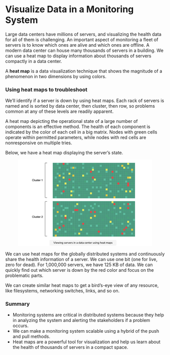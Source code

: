 # Visualize Data in a Monitoring System

Large data centers have millions of servers, and visualizing the health data for all of them is challenging. An important aspect of monitoring a fleet of servers is to know which ones are alive and which ones are offline. A modern data center can house many thousands of servers in a building. We can use a heat map to display information about thousands of servers compactly in a data center.

A **heat map** is a data visualization technique that shows the magnitude of a phenomenon in two dimensions by using colors.

### Using heat maps to troubleshoot <a href="#using-heat-maps-to-troubleshoot-0" id="using-heat-maps-to-troubleshoot-0"></a>

We’ll identify if a server is down by using heat maps. Each rack of servers is named and is sorted by data center, then cluster, then row, so problems common at any of these levels are readily apparent.

A heat map depicting the operational state of a large number of components is an effective method. The health of each component is indicated by the color of each cell in a big matrix. Nodes with green cells operate within permitted parameters, while nodes with red cells are nonresponsive on multiple tries.

Below, we have a heat map displaying the server’s state.

<figure><img src="../.gitbook/assets/Screenshot 2023-09-03 at 12.04.14 AM.png" alt=""><figcaption></figcaption></figure>

We can use heat maps for the globally distributed systems and continuously share the health information of a server. We can use one bit (one for live, zero for dead). For 1,000,000 servers, we have 125 KB of data. We can quickly find out which server is down by the red color and focus on the problematic parts.

We can create similar heat maps to get a bird’s-eye view of any resource, like filesystems, networking switches, links, and so on.

### Summary <a href="#summary-0" id="summary-0"></a>

* Monitoring systems are critical in distributed systems because they help in analyzing the system and alerting the stakeholders if a problem occurs.
* We can make a monitoring system scalable using a hybrid of the push and pull methods.
* Heat maps are a powerful tool for visualization and help us learn about the health of thousands of servers in a compact space.

